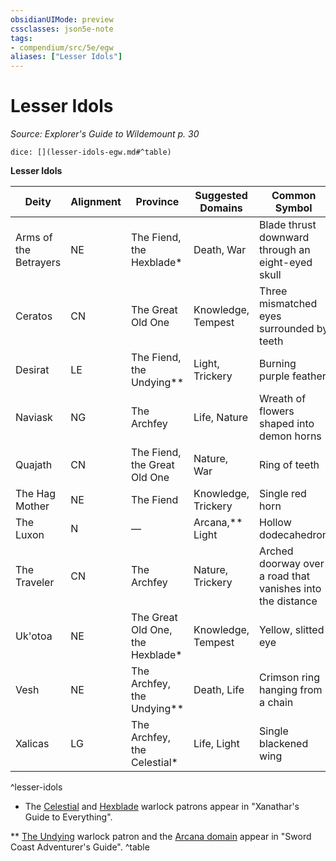 ```yaml
---
obsidianUIMode: preview
cssclasses: json5e-note
tags:
- compendium/src/5e/egw
aliases: ["Lesser Idols"]
---
```

# Lesser Idols
*Source: Explorer's Guide to Wildemount p. 30* 

`dice: [](lesser-idols-egw.md#^table)`

**Lesser Idols**

| Deity | Alignment | Province | Suggested Domains | Common Symbol |
|-------|-----------|----------|-------------------|---------------|
| Arms of the Betrayers | NE | The Fiend, the Hexblade* | Death, War | Blade thrust downward through an eight-eyed skull |
| Ceratos | CN | The Great Old One | Knowledge, Tempest | Three mismatched eyes surrounded by teeth |
| Desirat | LE | The Fiend, the Undying** | Light, Trickery | Burning purple feather |
| Naviask | NG | The Archfey | Life, Nature | Wreath of flowers shaped into demon horns |
| Quajath | CN | The Fiend, the Great Old One | Nature, War | Ring of teeth |
| The Hag Mother | NE | The Fiend | Knowledge, Trickery | Single red horn |
| The Luxon | N | — | Arcana,** Light | Hollow dodecahedron |
| The Traveler | CN | The Archfey | Nature, Trickery | Arched doorway over a road that vanishes into the distance |
| Uk'otoa | NE | The Great Old One, the Hexblade* | Knowledge, Tempest | Yellow, slitted eye |
| Vesh | NE | The Archfey, the Undying** | Death, Life | Crimson ring hanging from a chain |
| Xalicas | LG | The Archfey, the Celestial* | Life, Light | Single blackened wing |
^lesser-idols

* The [Celestial](/compendium/classes/warlock-the-celestial-xge.md) and [Hexblade](/compendium/classes/warlock-the-hexblade-xge.md) warlock patrons appear in "Xanathar's Guide to Everything".

** [The Undying](/compendium/classes/warlock-the-undying-scag.md) warlock patron and the [Arcana domain](/compendium/classes/cleric-arcana-domain-scag.md) appear in "Sword Coast Adventurer's Guide".
^table